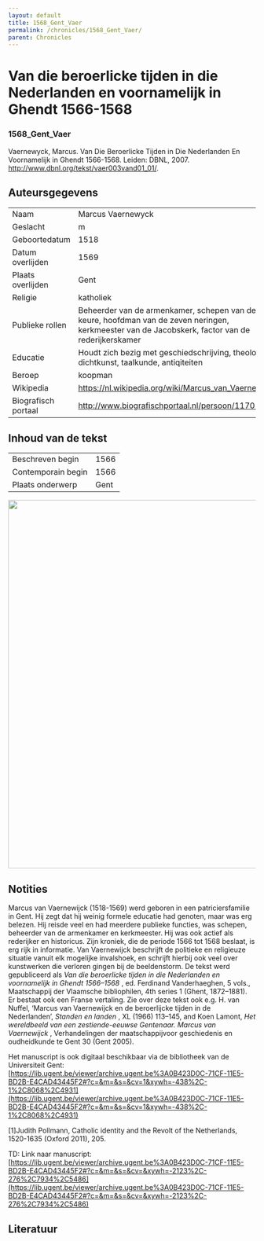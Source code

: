 ```yaml
---
layout: default
title: 1568_Gent_Vaer
permalink: /chronicles/1568_Gent_Vaer/
parent: Chronicles
--- 
```



# Van die beroerlicke tijden in die Nederlanden en voornamelijk in Ghendt 1566-1568 

### 1568_Gent_Vaer 

Vaernewyck, Marcus. Van Die Beroerlicke Tijden in Die Nederlanden En Voornamelijk in Ghendt 1566-1568. Leiden: DBNL, 2007. http://www.dbnl.org/tekst/vaer003vand01_01/. 

## Auteursgegevens 

| | | 
| --------------- | --------------- | 
| Naam | Marcus Vaernewyck | 
| Geslacht | m | 
| Geboortedatum | 1518 | 
| Datum overlijden | 1569 | 
| Plaats overlijden | Gent | 
| Religie | katholiek | 
| Publieke rollen | Beheerder van de armenkamer, schepen van de keure, hoofdman van de zeven neringen, kerkmeester van de Jacobskerk, factor van de rederijkerskamer | 
| Educatie | Houdt zich bezig met geschiedschrijving, theologie, dichtkunst, taalkunde, antiqiteiten | 
| Beroep | koopman | 
| Wikipedia | https://nl.wikipedia.org/wiki/Marcus_van_Vaernewijck | 
| Biografisch portaal | http://www.biografischportaal.nl/persoon/11701675 | 

## Inhoud van de tekst 

| | | 
| --------------- | --------------- | 
| Beschreven begin | 1566 | 
| Contemporain begin | 1566 | 
| Plaats onderwerp | Gent | 

[<img src="..\..\barplots_chronicles\1568_Gent_Vaer.jpg" width="750"/>](..\..\barplots_chronicles\1568_Gent_Vaer.jpg) 

## Notities 

Marcus van Vaernewijck (1518-1569) werd geboren in een patriciersfamilie in
Gent. Hij zegt dat hij weinig formele educatie had genoten, maar was erg
belezen. Hij reisde veel en had meerdere publieke functies, was schepen,
beheerder van de armenkamer en kerkmeester. Hij was ook actief als rederijker
en historicus. Zijn kroniek, die de periode 1566 tot 1568 beslaat, is erg rijk
in informatie. Van Vaernewijck beschrijft de politieke en religieuze situatie
vanuit elk mogelijke invalshoek, en schrijft hierbij ook veel over kunstwerken
die verloren gingen bij de beeldenstorm. De tekst werd gepubliceerd als _Van
die beroerlicke tijden in die Nederlanden en voornamelijk in Ghendt 1566–1568_
, ed. Ferdinand Vanderhaeghen, 5 vols., Maatschappij der  Vlaamsche
bibliophilen, 4th series 1 (Ghent, 1872–1881). Er bestaat ook een Franse
vertaling. Zie over deze tekst ook e.g. H. van Nuffel, ‘Marcus van Vaernewijck
en de  beroerlijcke tijden in de Nederlanden’, _Standen en landen_ , XL (1966)
113–145, and Koen Lamont, _Het wereldbeeld van een zestiende-eeuwse Gentenaar.
Marcus van Vaernewijck_ , Verhandelingen der maatschappijvoor geschiedenis en
oudheidkunde te Gent 30 (Gent 2005).

Het manuscript is ook digitaal beschikbaar via de bibliotheek van de
Universiteit Gent:
[https://lib.ugent.be/viewer/archive.ugent.be%3A0B423D0C-71CF-11E5-BD2B-E4CAD43445F2#?c=&m=&s=&cv=1&xywh=-438%2C-1%2C8068%2C4931](https://lib.ugent.be/viewer/archive.ugent.be%3A0B423D0C-71CF-11E5-BD2B-E4CAD43445F2#?c=&m=&s=&cv=1&xywh=-438%2C-1%2C8068%2C4931)

[1]Judith Pollmann, Catholic identity and the Revolt of the Netherlands,
1520-1635 (Oxford 2011), 205.



TD: Link naar manuscript:
[https://lib.ugent.be/viewer/archive.ugent.be%3A0B423D0C-71CF-11E5-BD2B-E4CAD43445F2#?c=&m=&s=&cv=&xywh=-2123%2C-276%2C7934%2C5486](https://lib.ugent.be/viewer/archive.ugent.be%3A0B423D0C-71CF-11E5-BD2B-E4CAD43445F2#?c=&m=&s=&cv=&xywh=-2123%2C-276%2C7934%2C5486)



## Literatuur 

